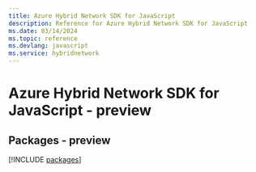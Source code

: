 ```yaml
---
title: Azure Hybrid Network SDK for JavaScript
description: Reference for Azure Hybrid Network SDK for JavaScript
ms.date: 03/14/2024
ms.topic: reference
ms.devlang: javascript
ms.service: hybridnetwork
---
```

# Azure Hybrid Network SDK for JavaScript - preview
## Packages - preview
[!INCLUDE [packages](hybrid-network-index.md)]